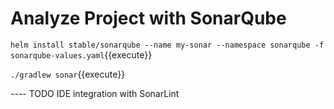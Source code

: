 # Analyze Project with SonarQube #

`helm install stable/sonarqube --name my-sonar --namespace sonarqube -f sonarqube-values.yaml`{{execute}}

`./gradlew sonar`{{execute}}







---- TODO
IDE integration with SonarLint